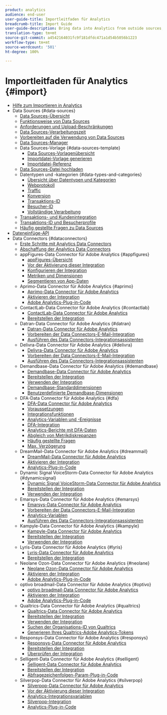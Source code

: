 ```yaml
---
product: analytics
audience: end-user
user-guide-title: Importleitfaden für Analytics
breadcrumb-title: Import Guide
user-guide-description: Bring data into Analytics from outside sources, either in bulk or real-time.
translation-type: tm+mt
source-git-commit: a4542164031fc9f181dfdc471a1d54b5056b1223
workflow-type: tm+mt
source-wordcount: '501'
ht-degree: 100%

---
```



# Importleitfaden für Analytics {#import}

+ [Hilfe zum Importieren in Analytics](home.md)
+ Data Sources {#data-sources}
   + [Data Sources-Übersicht](c-data-sources/datasrc-home.md)
   + [Funktionsweise von Data Sources](c-data-sources/datasrc-how-data-sources-works.md)
   + [Anforderungen und Upload-Beschränkungen](c-data-sources/datasrc-requirements.md)
   + [Data Sources-Verarbeitungszeit](c-data-sources/datasrc-processing-time.md)
   + [Vorbereiten auf die Verwendung von Data Sources](c-data-sources/datasrc-preparing.md)
   + [Data Sources-Manager](c-data-sources/datasrc-manager.md)
   + Data Sources-Vorlage {#data-sources-template}
      + [Data Sources-Vorlagenübersicht ](c-data-sources/datasrc-template/datasrc-template-file.md)
      + [Importdatei-Vorlage generieren](c-data-sources/datasrc-template/t-datasrc-creating-data-sources-file.md)
      + [Importdatei-Referenz](c-data-sources/datasrc-template/datasrc-import-file-reference.md)
   + [Data Sources-Datei hochladen](c-data-sources/t-datasrc-uploading-data.md)
   + Datentypen und -kategorien {#data-types-and-categories}
      + [Übersicht über Datentypen und Kategorien](c-data-sources/c-datasrc-types/datasrc-categories.md)
      + [Webprotokoll](c-data-sources/c-datasrc-types/datasrc-web-log.md)
      + [Traffic](c-data-sources/c-datasrc-types/datasrc-traffic.md)
      + [Konversion](c-data-sources/c-datasrc-types/datasrc-conversion.md)
      + [Transaktions-ID](c-data-sources/c-datasrc-types/datasrc-transactionid.md)
      + [Besucher-ID](c-data-sources/c-datasrc-types/datasrc-visitorid.md)
      + [Vollständige Verarbeitung](c-data-sources/c-datasrc-types/datasrc-full-processing.md)
   + [Transaktions- und Kundenintegration](c-data-sources/datasrc-integrating-offline-data.md)
   + [Transaktions-ID und Besucherprofile](c-data-sources/datasrc-tid-visitor-profile.md)
   + [Häufig gestellte Fragen zu Data Sources](c-data-sources/datasrc-faq.md)
+ [Dateneinfüge-API](c-data-insertion-api/c-data-insertion-api.md)
+ Data Connectors {#dataconnectors}
   + [Erste Schritte mit Analytics Data Connectors](data-connectors/getting-started-data-connectors.md)
   + [Abschaffung der Analytics Data Connectors](data-connectors/data-connectors-eol.md)
   + appFigures-Data Connector für Adobe Analytics {#appfigures}
      + [appFigures-Übersicht](data-connectors/appfigures-overview/appfigures-overview.md)
      + [Vor der Aktivierung dieser Integration](data-connectors/appfigures-overview/appfigures-before-activation.md)
      + [Konfigurieren der Integration](data-connectors/appfigures-overview/t-appfigures-integration.md)
      + [Metriken und Dimensionen](data-connectors/appfigures-overview/appfigures-metrics.md)
      + [Segmentieren von App-Daten](data-connectors/appfigures-overview/appfigures-segment-filter.md)
   + Aprimo-Data Connector für Adobe Analytics {#aprimo}
      + [Aprimo-Data Connector für Adobe Analytics](data-connectors/aprimo-overview/aprimo-overview.md)
      + [Aktivieren der Integration](data-connectors/aprimo-overview/t-aprimo-activate.md)
      + [Adobe Analytics-Plug-in-Code](data-connectors/aprimo-overview/aprimo-sitecatalyst-code.md)
   + ContactLab-Data Connector für Adobe Analytics {#contactlab}
      + [ContactLab-Data Connector für Adobe Analytics](data-connectors/c-contactlab-data-connector-for-adobe-analytics/c-contactlab-data-connector-for-adobe-analytics.md)
      + [Bereitstellen der Integration](data-connectors/c-contactlab-data-connector-for-adobe-analytics/contactlab-deploying-the-integration.md)
   + Datran-Data Connector für Adobe Analytics {#datran}
      + [Datran-Data Connector für Adobe Analytics](data-connectors/datran-integration-overview/datran-integration-overview.md)
      + [Vorbereiten der Data Connectors-E-Mail-Integration](data-connectors/datran-integration-overview/datran-configuring-integration.md)
      + [Ausführen des Data Connectors-Integrationsassistenten](data-connectors/datran-integration-overview/t-datran-wizard.md)
   + Delivra-Data Connector für Adobe Analytics {#delivra}
      + [Delivra-Data Connector für Adobe Analytics](data-connectors/delivra-integration-overview/delivra-integration-overview.md)
      + [Vorbereiten der Data Connectors-E-Mail-Integration](data-connectors/delivra-integration-overview/delivra-configuring-the-genesis-delivra-integration.md)
      + [Ausführen des Data Connectors-Integrationsassistenten](data-connectors/delivra-integration-overview/t-delivra-running-the-genesis-integration-wizard.md)
   + Demandbase-Data Connector für Adobe Analytics {#demandbase}
      + [Demandbase-Data Connector für Adobe Analytics](data-connectors/demandbase-home/demandbase-home.md)
      + [Bereitstellen der Integration](data-connectors/demandbase-home/demandbase-deploying.md)
      + [Verwenden der Integration](data-connectors/demandbase-home/demandbase-using-integration.md)
      + [Demandbase-Standarddimensionen](data-connectors/demandbase-home/demandbase-standard-dimensions.md)
      + [Benutzerdefinierte Demandbase-Dimensionen](data-connectors/demandbase-home/demandbase-custom-dimensions.md)
   + DFA-Data Connector für Adobe Analytics {#dfa}
      + [DFA-Data Connector für Adobe Analytics](data-connectors/dfa-data-connector-analytics/dfa-data-connector-analytics.md)
      + [Voraussetzungen](data-connectors/dfa-data-connector-analytics/dfa-prerequisites.md)
      + [Integrationsfunktionen](data-connectors/dfa-data-connector-analytics/dfa-integration-features.md)
      + [Analytics-Variablen und -Ereignisse](data-connectors/dfa-data-connector-analytics/dfa-analytics-variables-and-events.md)
      + [DFA-Integration](data-connectors/dfa-data-connector-analytics/dfa-integration.md)
      + [Analytics-Berichte mit DFA-Daten](data-connectors/dfa-data-connector-analytics/dfa-analytics-reports.md)
      + [Abgleich von Metrikdiskrepanzen](data-connectors/dfa-data-connector-analytics/dfa-reconciling-metric-discrepancies.md)
      + [Häufig gestellte Fragen](data-connectors/dfa-data-connector-analytics/dfa-faq.md)
      + [Max. Verzögerung](data-connectors/dfa-data-connector-analytics/maxdelay.md)
   + DreamMail-Data Connector für Adobe Analytics {#dreammail}
      + [DreamMail-Data Connector für Adobe Analytics](data-connectors/dreammail-overview/dreammail-overview.md)
      + [Aktivieren der Integration](data-connectors/dreammail-overview/t-dreammail-activate.md)
      + [Analytics-Plug-in-Code](data-connectors/dreammail-overview/dreammail-analytics-code.md)
   + Dynamic Signal VoiceStorm-Data Connector für Adobe Analytics {#dynamicsignal}
      + [Dynamic Signal VoiceStorm-Data Connector für Adobe Analytics ](data-connectors/dynamic-signal-for-analytics/dynamic-signal-for-analytics.md)
      + [Bereitstellen der Integration](data-connectors/dynamic-signal-for-analytics/dynamic-signal-deploy-integration.md)
      + [Verwenden der Integration](data-connectors/dynamic-signal-for-analytics/dynamic-signal-use-integration.md)
   + Emarsys-Data Connector für Adobe Analytics {#emarsys}
      + [Emarsys-Data Connector für Adobe Analytics](data-connectors/emarsys-overview/emarsys-overview.md)
      + [Vorbereiten der Data Connectors-E-Mail-Integration](data-connectors/emarsys-overview/emarsys-configure-integration.md)
      + [Analytics-Variablen](data-connectors/emarsys-overview/emarsys-variables.md)
      + [Ausführen des Data Connectors-Integrationsassistenten](data-connectors/emarsys-overview/emarsys-wizard.md)
   + Kampyle-Data Connector für Adobe Analytics {#kampyle}
      + [Kampyle-Data Connector für Adobe Analytics](data-connectors/kampyle-home/kampyle-home.md)
      + [Bereitstellen der Integration](data-connectors/kampyle-home/kampyle-deploy.md)
      + [Verwenden der Integration](data-connectors/kampyle-home/kampyle-integration.md)
   + Lyris-Data Connector für Adobe Analytics {#lyris}
      + [Lyris-Data Connector für Adobe Analytics](data-connectors/lyris-overview/lyris-overview.md)
      + [Bereitstellen der Integration](data-connectors/lyris-overview/lyris-deploy-integration.md)
   + Neolane Ozon-Data Connector für Adobe Analytics {#neolane}
      + [Neolane Ozon-Data Connector für Adobe Analytics](data-connectors/neolane-overview/neolane-overview.md)
      + [Aktivieren der Integration](data-connectors/neolane-overview/neolane-activate.md)
      + [Adobe Analytics-Plug-in-Code](data-connectors/neolane-overview/neolane-plugin-code.md)
   + optivo broadmail-Data Connector für Adobe Analytics {#optivo}
      + [optivo broadmail-Data Connector für Adobe Analytics](data-connectors/optivo-overview/optivo-overview.md)
      + [Aktivieren der Integration](data-connectors/optivo-overview/optivo-activate.md)
      + [Adobe Analytics-Plug-in-Code](data-connectors/optivo-overview/optivo-plugin-code.md)
   + Qualtrics-Data Connector für Adobe Analytics {#qualtrics}
      + [Qualtrics-Data Connector für Adobe Analytics](data-connectors/qualtrics-overview/qualtrics-overview.md)
      + [Bereitstellen der Integration](data-connectors/qualtrics-overview/qualtrics-deploying.md)
      + [Verwenden der Integration](data-connectors/qualtrics-overview/qualtrics-integration.md)
      + [Suchen der Organisations-ID von Qualtrics](data-connectors/qualtrics-overview/qualtrics-org-id.md)
      + [Generieren Ihres Qualtrics-Adobe Analytics-Tokens](data-connectors/qualtrics-overview/qualtrics-token.md)
   + Responsys-Data Connector für Adobe Analytics {#responsys}
      + [Responsys-Data Connector für Adobe Analytics](data-connectors/responsys-home/responsys-home.md)
      + [Bereitstellen der Integration](data-connectors/responsys-home/responsys-deploy/responsys-deploy.md)
      + [Überprüfen der Integration](data-connectors/responsys-home/responsys-verify.md)
   + Selligent-Data Connector für Adobe Analytics {#selligent}
      + [Selligent-Data Connector für Adobe Analytics](data-connectors/selligent-overview/selligent-overview.md)
      + [Bereitstellen der Integration](data-connectors/selligent-overview/selligent-deploy-integration.md)
      + [Abfragezeichenfolgen-Param-Plug-in-Code](data-connectors/selligent-overview/selligent-plugin-code.md)
   + Silverpop-Data Connector für Adobe Analytics {#silverpop}
      + [Silverpop-Data Connector für Adobe Analytics](data-connectors/silverpop-overview/silverpop-overview.md)
      + [Vor der Aktivierung dieser Integration](data-connectors/silverpop-overview/silverpop-before-activation/silverpop-before-activation.md)
      + [Analytics-Integrationsvariablen](data-connectors/silverpop-overview/silverpop-variables.md)
      + [Silverpop-Integration](data-connectors/silverpop-overview/silverpop-wizard.md)
      + [Analytics-Plug-in-Code](data-connectors/silverpop-overview/silverpop-analytics-code.md)
